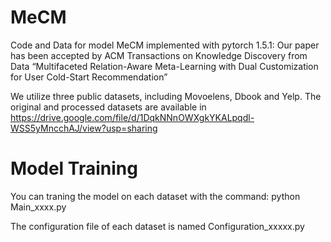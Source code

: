 # MeCM
Code and Data for model MeCM implemented with pytorch 1.5.1:
Our paper has been accepted by ACM Transactions on Knowledge Discovery from Data
“Multifaceted Relation-Aware Meta-Learning with Dual Customization for User Cold-Start Recommendation”

We utilize three public datasets, including Movoelens, Dbook and Yelp.
The original and processed datasets are available in https://drive.google.com/file/d/1DqkNNnOWXgkYKALpqdl-WSS5yMncchAJ/view?usp=sharing

# Model Training
You can traning the model on each dataset with the command:
python Main_xxxx.py

The configuration file of each dataset is named Configuration_xxxxx.py
